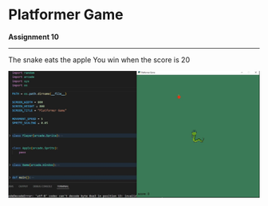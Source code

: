 # Platformer Game
**Assignment 10**

---
The snake eats the apple
You win when the score is 20

![Screen Shot](Capture.JPG)
